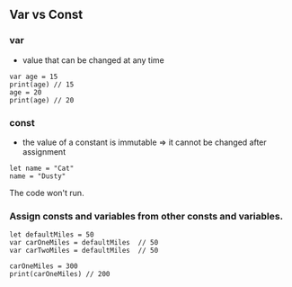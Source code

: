 ## Var vs Const

### var
- value that can be changed at any time

```
var age = 15
print(age) // 15
age = 20 
print(age) // 20

```

### const 
- the value of a constant is immutable => it cannot be changed after assignment

```
let name = "Cat"
name = "Dusty" 
```

The code won't run.


### Assign consts and variables from other consts and variables. 

```
let defaultMiles = 50
var carOneMiles = defaultMiles  // 50
var carTwoMiles = defaultMiles  // 50

carOneMiles = 300
print(carOneMiles) // 200
```
